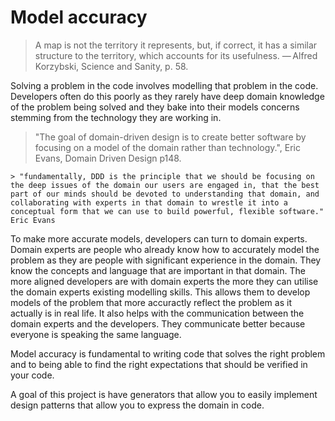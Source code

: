  # Model accuracy
 
 > A map is not the territory it represents, but, if correct, it has a similar structure to the territory, which accounts for its usefulness. — Alfred Korzybski, Science and Sanity, p. 58.

Solving a problem in the code involves modelling that problem in the code. Developers often do this poorly as they rarely have deep domain knowledge of the problem being solved and they bake into their models concerns stemming from the technology they are working in.

   > "The goal of domain-driven design is to create better software by focusing on a model of the domain rather than technology.", Eric Evans, Domain Driven Design p148.

    > "fundamentally, DDD is the principle that we should be focusing on the deep issues of the domain our users are engaged in, that the best part of our minds should be devoted to understanding that domain, and collaborating with experts in that domain to wrestle it into a conceptual form that we can use to build powerful, flexible software." Eric Evans

To make more accurate models, developers can turn to domain experts. Domain experts are people who already know how to accurately model the problem as they are people with significant experience in the domain. They know the concepts and language that are important in that domain. The more aligned developers are with domain experts the more they can utilise the domain experts existing modelling skills. This allows them to develop models of the problem that more accuractly reflect the problem as it actually is in real life. It also helps with the communication between the domain experts and the developers. They communicate better because everyone is speaking the same language.

Model accuracy is fundamental to writing code that solves the right problem and to being able to find the right expectations that should be verified in your code.

A goal of this project is have generators that allow you to easily implement design patterns that allow you to express the domain in code.